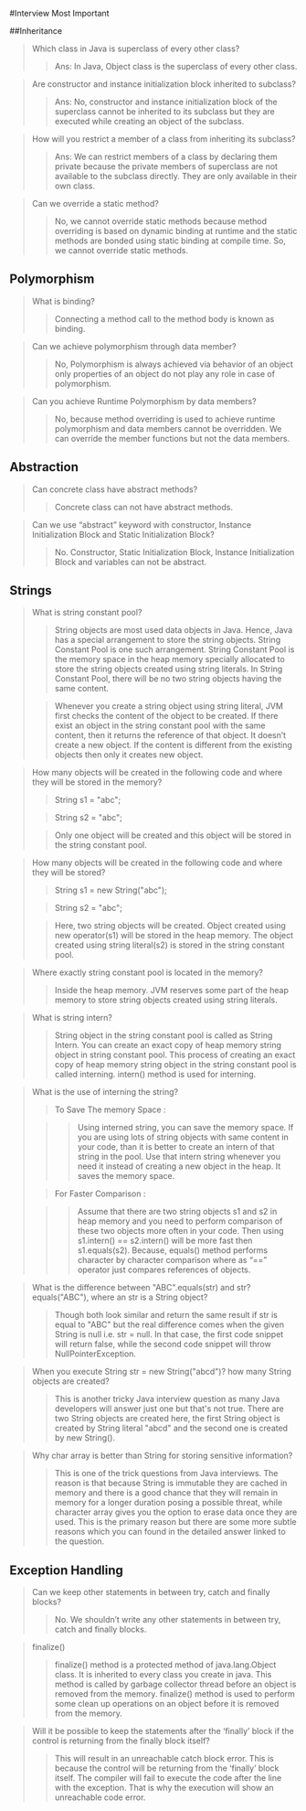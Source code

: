 #Interview Most Important 


##Inheritance

> Which class in Java is superclass of every other class?
>
>>Ans: In Java, Object class is the superclass of every other class.

>Are constructor and instance initialization block inherited to subclass?
>
>>Ans: No, constructor and instance initialization block of the superclass cannot be inherited to its subclass but they are executed while creating an object of the subclass.

>How will you restrict a member of a class from inheriting its subclass?
>
>>Ans: We can restrict members of a class by declaring them private because the private members of superclass are not available to the subclass directly. They are only available in their own class.

>Can we override a static method?
>>No, we cannot override static methods because method overriding is based on dynamic binding at runtime and the static methods are bonded using static binding at compile time. So, we cannot override static methods.

## Polymorphism 


>What is  binding?
>> Connecting a method call to the method body is known as binding.

>Can we achieve polymorphism through data member?
>> No, Polymorphism is always achieved via behavior of an object only properties of an object do not play any role in case of polymorphism.

>Can you achieve Runtime Polymorphism by data members?
>>No, because method overriding is used to achieve runtime polymorphism and data members cannot be overridden. We can override the member functions but not the data members.

## Abstraction

>Can concrete class have abstract methods?
>>Concrete class can not have abstract methods.

>Can we use “abstract” keyword with constructor, Instance Initialization Block and Static Initialization Block?
>
>> No. Constructor, Static Initialization Block, Instance Initialization Block and variables can not be abstract.


## Strings

>What is string constant pool?
>
>>String objects are most used data objects in Java. Hence, Java has a special arrangement to store the string objects. String Constant Pool is one such arrangement. String Constant Pool is the memory space in the heap memory specially allocated to store the string objects created using string literals. In String Constant Pool, there will be no two string objects having the same content.
>
>>Whenever you create a string object using string literal, JVM first checks the content of the object to be created. If there exist an object in the string constant pool with the same content, then it returns the reference of that object. It doesn’t create a new object. If the content is different from the existing objects then only it creates new object.

> How many objects will be created in the following code and where they will be stored in the memory?
>
>>String s1 = "abc";
>
>>String s2 = "abc";   
> 
>> Only one object will be created and this object will be stored in the string constant pool.


>How many objects will be created in the following code and where they will be stored?
>
>>String s1 = new String("abc");
>
>>String s2 = "abc";
>
>>Here, two string objects will be created. Object created using new operator(s1) will be stored in the heap memory. The object created using string literal(s2) is stored in the string constant pool.

>Where exactly string constant pool is located in the memory?
>
>>Inside the heap memory. JVM reserves some part of the heap memory to store string objects created using string literals.

>What is string intern?
>
>> String object in the string constant pool is called as String Intern. You can create an exact copy of heap memory string object in string constant pool. This process of creating an exact copy of heap memory string object in the string constant pool is called interning. intern() method is used for interning.

>What is the use of interning the string?
>>To Save The memory Space :
>
>>>Using interned string, you can save the memory space. If you are using lots of string objects with same content in your code, than it is better to create an intern of that string in the pool. Use that intern string whenever you need it instead of creating a new object in the heap. It saves the memory space.
>
>>For Faster Comparison :
>
>>>Assume that there are two string objects s1 and s2 in heap memory and you need to perform comparison of these two objects more often in your code. Then using s1.intern() == s2.intern() will be more fast then s1.equals(s2). Because, equals() method performs character by character comparison where as “==” operator just compares references of objects.

>What is the difference between "ABC".equals(str) and str?equals("ABC"), where an str is a String object? 
>>Though both look similar and return the same result if str is equal to "ABC" but the real difference comes when the given String is null i.e. str = null. In that case, the first code snippet will return false, while the second code snippet will throw NullPointerException.

>When you execute String str = new String("abcd")? how many String objects are created? 
>>This is another tricky Java interview question as many Java developers will answer just one but that's not true. There are two String objects are created here, the first String object is created by String literal "abcd" and the second one is created by new String().


>Why char array is better than String for storing sensitive information? 
>> This is one of the trick questions from Java interviews. The reason is that because String is immutable they are cached in memory and there is a good chance that they will remain in memory for a longer duration posing a possible threat, while character array gives you the option to erase data once they are used. This is the primary reason but there are some more subtle reasons which you can found in the detailed answer linked to the question. 

## Exception Handling

>Can we keep other statements in between try, catch and finally blocks?
>
>>No. We shouldn’t write any other statements in between try, catch and finally blocks.

>finalize()
>>finalize() method is a protected method of java.lang.Object class. It is inherited to every class you create in java. This method is called by garbage collector thread before an object is removed from the memory. finalize() method is used to perform some clean up operations on an object before it is removed from the memory.

>Will it be possible to keep the statements after the ‘finally’ block if the control is returning from the finally block itself?
>
>> This will result in an unreachable catch block error. This is because the control will be returning from the ‘finally’ block itself. The compiler will fail to execute the code after the line with the exception. That is why the execution will show an unreachable code error. 